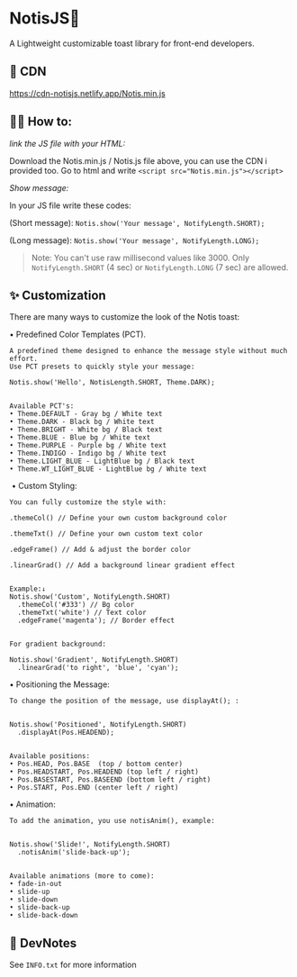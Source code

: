 # NotisJS🍞

A Lightweight customizable toast library for front-end developers.

## 🔗 CDN
https://cdn-notisjs.netlify.app/Notis.min.js

## 👨‍💻 How to:
*link the JS file with your HTML:* 

Download the Notis.min.js / Notis.js file above, you can use the CDN i provided too. Go to html and write 
`<script src="Notis.min.js"></script>` 

*Show message:*

In your JS file write these codes: 

(Short message):
`Notis.show('Your message', NotifyLength.SHORT);`

(Long message):
`Notis.show('Your message', NotifyLength.LONG);`

> Note: You can't use raw millisecond values like 3000. Only `NotifyLength.SHORT` (4 sec) or `NotifyLength.LONG` (7 sec) are allowed.

## ✨ Customization 

There are many ways to customize the look of the Notis toast:

• Predefined Color Templates (PCT). 
    
    A predefined theme designed to enhance the message style without much effort.
    Use PCT presets to quickly style your message:
    
    Notis.show('Hello', NotisLength.SHORT, Theme.DARK);

    
    Available PCT's:
    • Theme.DEFAULT - Gray bg / White text
    • Theme.DARK - Black bg / White text
    • Theme.BRIGHT - White bg / Black text
    • Theme.BLUE - Blue bg / White text
    • Theme.PURPLE - Purple bg / White text
    • Theme.INDIGO - Indigo bg / White text
    • Theme.LIGHT_BLUE - LightBlue bg / Black text
    • Theme.WT_LIGHT_BLUE - LightBlue bg / White text
  ️
• Custom Styling:
    
    You can fully customize the style with:
    
    .themeCol() // Define your own custom background color 
    
    .themeTxt() // Define your own custom text color
    
    .edgeFrame() // Add & adjust the border color
    
    .linearGrad() // Add a background linear gradient effect

    
    Example:↓
    Notis.show('Custom', NotifyLength.SHORT)
      .themeCol('#333') // Bg color
      .themeTxt('white') // Text color
      .edgeFrame('magenta'); // Border effect

    
    For gradient background:
    
    Notis.show('Gradient', NotifyLength.SHORT)
      .linearGrad('to right', 'blue', 'cyan');
    
• Positioning the Message:

    To change the position of the message, use displayAt(); :

    
    Notis.show('Positioned', NotifyLength.SHORT)
      .displayAt(Pos.HEADEND);

    
    Available positions:
    • Pos.HEAD, Pos.BASE  (top / bottom center)
    • Pos.HEADSTART, Pos.HEADEND (top left / right)
    • Pos.BASESTART, Pos.BASEEND (bottom left / right)
    • Pos.START, Pos.END (center left / right)

  
• Animation:
   
    To add the animation, you use notisAnim(), example:

    
    Notis.show('Slide!', NotifyLength.SHORT)
      .notisAnim('slide-back-up');

    
    Available animations (more to come):
    • fade-in-out
    • slide-up
    • slide-down
    • slide-back-up
    • slide-back-down

## 📝 DevNotes 
See `INFO.txt` for more information
